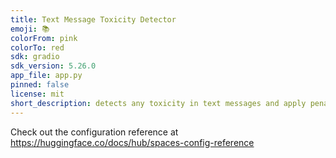 ```yaml
---
title: Text Message Toxicity Detector
emoji: 📚
colorFrom: pink
colorTo: red
sdk: gradio
sdk_version: 5.26.0
app_file: app.py
pinned: false
license: mit
short_description: detects any toxicity in text messages and apply penalty
---
```


Check out the configuration reference at https://huggingface.co/docs/hub/spaces-config-reference

